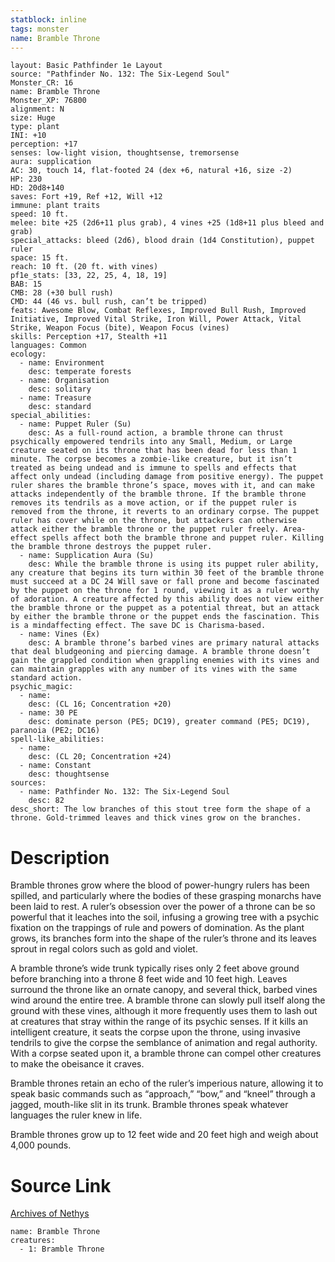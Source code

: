 ```yaml
---
statblock: inline
tags: monster
name: Bramble Throne
---
```

```statblock
layout: Basic Pathfinder 1e Layout
source: "Pathfinder No. 132: The Six-Legend Soul"
Monster_CR: 16
name: Bramble Throne
Monster_XP: 76800
alignment: N
size: Huge
type: plant
INI: +10
perception: +17
senses: low-light vision, thoughtsense, tremorsense
aura: supplication
AC: 30, touch 14, flat-footed 24 (dex +6, natural +16, size -2)
HP: 230
HD: 20d8+140
saves: Fort +19, Ref +12, Will +12
immune: plant traits
speed: 10 ft.
melee: bite +25 (2d6+11 plus grab), 4 vines +25 (1d8+11 plus bleed and grab)
special_attacks: bleed (2d6), blood drain (1d4 Constitution), puppet ruler
space: 15 ft.
reach: 10 ft. (20 ft. with vines)
pf1e_stats: [33, 22, 25, 4, 18, 19]
BAB: 15
CMB: 28 (+30 bull rush)
CMD: 44 (46 vs. bull rush, can’t be tripped)
feats: Awesome Blow, Combat Reflexes, Improved Bull Rush, Improved Initiative, Improved Vital Strike, Iron Will, Power Attack, Vital Strike, Weapon Focus (bite), Weapon Focus (vines)
skills: Perception +17, Stealth +11
languages: Common
ecology:
  - name: Environment
    desc: temperate forests
  - name: Organisation
    desc: solitary
  - name: Treasure
    desc: standard
special_abilities:
  - name: Puppet Ruler (Su)
    desc: As a full-round action, a bramble throne can thrust psychically empowered tendrils into any Small, Medium, or Large creature seated on its throne that has been dead for less than 1 minute. The corpse becomes a zombie-like creature, but it isn’t treated as being undead and is immune to spells and effects that affect only undead (including damage from positive energy). The puppet ruler shares the bramble throne’s space, moves with it, and can make attacks independently of the bramble throne. If the bramble throne removes its tendrils as a move action, or if the puppet ruler is removed from the throne, it reverts to an ordinary corpse. The puppet ruler has cover while on the throne, but attackers can otherwise attack either the bramble throne or the puppet ruler freely. Area-effect spells affect both the bramble throne and puppet ruler. Killing the bramble throne destroys the puppet ruler.
  - name: Supplication Aura (Su)
    desc: While the bramble throne is using its puppet ruler ability, any creature that begins its turn within 30 feet of the bramble throne must succeed at a DC 24 Will save or fall prone and become fascinated by the puppet on the throne for 1 round, viewing it as a ruler worthy of adoration. A creature affected by this ability does not view either the bramble throne or the puppet as a potential threat, but an attack by either the bramble throne or the puppet ends the fascination. This is a mindaffecting effect. The save DC is Charisma-based.
  - name: Vines (Ex)
    desc: A bramble throne’s barbed vines are primary natural attacks that deal bludgeoning and piercing damage. A bramble throne doesn’t gain the grappled condition when grappling enemies with its vines and can maintain grapples with any number of its vines with the same standard action.
psychic_magic:
  - name:
    desc: (CL 16; Concentration +20)
  - name: 30 PE
    desc: dominate person (PE5; DC19), greater command (PE5; DC19), paranoia (PE2; DC16)
spell-like_abilities:
  - name:
    desc: (CL 20; Concentration +24)
  - name: Constant
    desc: thoughtsense
sources:
  - name: Pathfinder No. 132: The Six-Legend Soul
    desc: 82
desc_short: The low branches of this stout tree form the shape of a throne. Gold-trimmed leaves and thick vines grow on the branches.
```
# Description
Bramble thrones grow where the blood of power-hungry rulers has been spilled, and particularly where the bodies of these grasping monarchs have been laid to rest. A ruler’s obsession over the power of a throne can be so powerful that it leaches into the soil, infusing a growing tree with a psychic fixation on the trappings of rule and powers of domination. As the plant grows, its branches form into the shape of the ruler’s throne and its leaves sprout in regal colors such as gold and violet.

 A bramble throne’s wide trunk typically rises only 2 feet above ground before branching into a throne 8 feet wide and 10 feet high. Leaves surround the throne like an ornate canopy, and several thick, barbed vines wind around the entire tree. A bramble throne can slowly pull itself along the ground with these vines, although it more frequently uses them to lash out at creatures that stray within the range of its psychic senses. If it kills an intelligent creature, it seats the corpse upon the throne, using invasive tendrils to give the corpse the semblance of animation and regal authority. With a corpse seated upon it, a bramble throne can compel other creatures to make the obeisance it craves.

 Bramble thrones retain an echo of the ruler’s imperious nature, allowing it to speak basic commands such as “approach,” “bow,” and “kneel” through a jagged, mouth-like slit in its trunk. Bramble thrones speak whatever languages the ruler knew in life.

 Bramble thrones grow up to 12 feet wide and 20 feet high and weigh about 4,000 pounds.
# Source Link
[Archives of Nethys](https://aonprd.com/MonsterDisplay.aspx?ItemName=Bramble%20Throne)
```encounter-table
name: Bramble Throne
creatures:
  - 1: Bramble Throne
```
